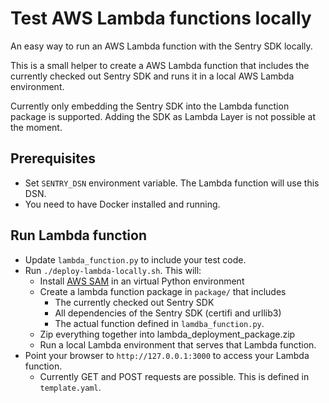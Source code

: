 # Test AWS Lambda functions locally

An easy way to run an AWS Lambda function with the Sentry SDK locally. 

This is a small helper to create a AWS Lambda function that includes the 
currently checked out Sentry SDK and runs it in a local AWS Lambda environment.

Currently only embedding the Sentry SDK into the Lambda function package 
is supported. Adding the SDK as Lambda Layer is not possible at the moment. 

## Prerequisites

- Set `SENTRY_DSN` environment variable. The Lambda function will use this DSN.
- You need to have Docker installed and running. 

## Run Lambda function

- Update `lambda_function.py` to include your test code. 
- Run `./deploy-lambda-locally.sh`. This will:
    - Install [AWS SAM](https://aws.amazon.com/serverless/sam/) in an virtual Python environment
    - Create a lambda function package in `package/` that includes
        - The currently checked out Sentry SDK
        - All dependencies of the Sentry SDK (certifi and urllib3)
        - The actual function defined in `lamdba_function.py`. 
    - Zip everything together into lambda_deployment_package.zip
    - Run a local Lambda environment that serves that Lambda function.
- Point your browser to `http://127.0.0.1:3000` to access your Lambda function.
    - Currently GET and POST requests are possible. This is defined in `template.yaml`.